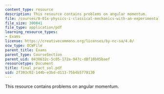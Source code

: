 ```yaml
---
content_type: resource
description: This resource contains problems on angular momentum.
file: /courses/8-01x-physics-i-classical-mechanics-with-an-experimental-focus-fall-2002/2f393c02144be3bdd11375b4b5778130_final_pract_sol.pdf
file_size: 300841
file_type: application/pdf
learning_resource_types:
- Exams
license: https://creativecommons.org/licenses/by-nc-sa/4.0/
ocw_type: OCWFile
parent_title: Exams
parent_type: CourseSection
parent_uid: 0438632c-5c05-172a-947c-d8f10b05baef
resourcetype: Document
title: final_pract_sol.pdf
uid: 2f393c02-144b-e3bd-d113-75b4b5778130
---
```

This resource contains problems on angular momentum.